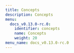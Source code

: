 ```yaml
---
title: Concepts
description: Concepts
menu:
  docs_v0.13.0-rc.0:
    identifier: concepts
    name: Concepts
    weight: 20
menu_name: docs_v0.13.0-rc.0
---
```


